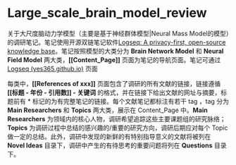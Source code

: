 # Large_scale_brain_model_review

关于大尺度脑动力学模型（主要是基于神经群体模型|Neural Mass Model的模型）的调研笔记。笔记使用开源双链笔记软件[Logseq: A privacy-first, open-source knowledge base](https://logseq.com/)。笔记按照模型的大类分为 **Brain Network Model** 和 **Neural Field Model** 两大类，**[[Content_Page]]** 页面为笔记的导航页面。笔记可通过[Logseq (yes365.github.io)](https://yes365.github.io/Large_scale_brain_model_review/) 页面

每类中，**[[References of xxx]]** 页面包含了调研的所有文献的链接，链接遵循 **[[标题 - 年份 - 引用数]]  - 关键词** 的格式，并在链接下给出文献的网址与摘要，标题前有 * 标记的为有完整笔记的链接。每个文献笔记都标注有若干 tag  ，tag 分为 **Main Researchers** 和 **Topics** 两大类，展示在 Content_Page 中。**Main Researchers** 为领域内的核心人物，调研希望追踪这些主要课题组的研究脉络；**Topics** 为调研过程中总结的感兴趣的/重要的研究方向，调研后期应对每个 Topic 做一定的总结。此外，调研中发现的新鲜的有特别指导意义的文献将被列在 **Novel Ideas** 目录下，调研中产生的有待思考的重要问题将列在 **Questions** 目录下。



​	

